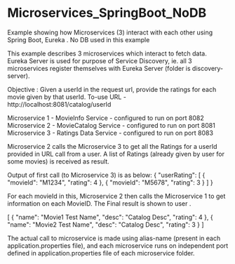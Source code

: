 # Microservices_SpringBoot_NoDB
Example showing how Microservices (3) interact with each other using Spring Boot, Eureka . No DB used in this example 

This example describes 3 microservices which interact to fetch data. Eureka Server is used for purpose of Service Discovery, 
ie. all 3 microservices register themselves with Eureka Server (folder is discovery-server).

Objective : Given a userId in the request url, provide the ratings for each movie given by that userId. 
To-use URL - http://localhost:8081/catalog/userId

Microservice 1 - MovieInfo Service -    configured to run on port 8082 
Microservice 2 - MovieCatalog Service - configured to run on port 8081
Microservice 3 - Ratings Data Service - configured to run on port 8083

Microservice 2 calls the Microservice 3 to get all the Ratings for a userId provided in URL call from a user.
A list of Ratings (already given by user for some movies) is received as result.

Output of first call (to Microservice 3) is as below:
{
"userRating": [
{
"movieId": "M1234",
"rating": 4
},
{
"movieId": "M5678",
"rating": 3
}
]
}

For each movieId in this,  Microservice 2 then calls the Microservice 1 to get information on each MovieID.
The Final result is shown to user .

[
{
"name": "Movie1 Test Name",
"desc": "Catalog Desc",
"rating": 4
},
{
"name": "Movie2 Test Name",
"desc": "Catalog Desc",
"rating": 3
}
]


The actual call to microservice is made using alias-name (present in each application.properties file), and each microservice 
runs on independent port defined in application.properties file of each microservice folder.


